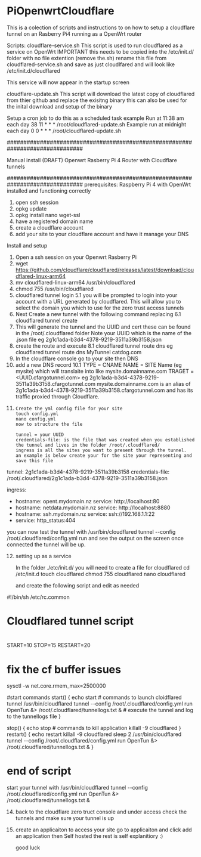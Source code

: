 # PiOpenwrtCloudflare
This is a colection of scripts and instructions to on how to setup a cloudflare tunnel on an Rasberry Pi4 running as a OpenWrt router

Scripts:
cloudflare-service.sh
  This script is used to run cloudflared as a service on OpenWrt
  IMPORTANT this needs to be copied into the /etc/init.d/ folder with no file extention (remove the.sh) 
  rename this file from cloudflared-service.sh and save as just cloudlfared and will look like
  /etc/init.d/cloudflared
  
  This service will now appear in the startup screen

cloudflare-update.sh
  This script will download the latest copy of cloudflared from thier github and replace the exisitng binary
  this can also be used for the inital download and setup of the binary
 
  Setup a cron job to do this as a scheduled task
  example Run at 11:38 am each day
  38 11 * * * /root/cloudflared-update.sh
  Example run at midnight each day
  0 0 * * * /root/cloudflared-update.sh






###############################################################################

Manual install (DRAFT)
Openwrt Rasberry Pi 4 Router with Cloudflare tunnels

###############################################################################
prerequisites:
Raspberry Pi 4 with OpenWrt installed and functioning correctly
1. open ssh session
2. opkg update
3. opkg install nano wget-ssl
4. have a registered domain name 
5. create a cloudflare account
6. add your site to your cloudflare account and have it manage your DNS



Install and setup

1. Open a ssh session on your Openwrt Rasberry Pi
2. wget https://github.com/cloudflare/cloudflared/releases/latest/download/cloudflared-linux-arm64 
3. mv cloudflared-linux-arm64 /usr/bin/cloudflared
4. chmod 755 /usr/bin/cloudflared
5. cloudflared tunnel login
5.1 you will be prompted to login into your account with a URL generated by cloudflared. 
	This will allow you to select the domain you which to use for the zero trust access tunnels
6.	Next Create a new tunnel with the following command replacing <TunnelName> 
6.1	cloudflared tunnel create <TunnelName>
7.	This will generate the tunnel and the UUID and cert
	these can be found in the /root/.cloudflared folder
	Note your UUID which is the name of the .json file eg 2g1c1ada-b3d4-4378-9219-3511a39b3158.json
8. 	create the route and execute
8.1	cloudflared tunnel route dns <TunnelName> <Domain Name> eg cloudflared tunnel route dns MyTunnel catdog.com
9. In the cloudflare console go to your site then DNS
10. add a new DNS record
10.1	TYPE = CNAME
		NAME = SITE Name (eg mysite) which will translaite into  like mysite.domainname.com 
		TRAGET = <UUID.cfargotunnel.com> eg 2g1c1ada-b3d4-4378-9219-3511a39b3158.cfargotunnel.com
		mysite.domainname.com is an alias of 2g1c1ada-b3d4-4378-9219-3511a39b3158.cfargotunnel.com and has its traffic proxied through Cloudflare.
11.		Create the yml config file for your site
		touch config.yml
		nano config.yml
		now to structure the file
		
		tunnel = your UUID
		credentials-file: is the file that was created when you established the tunnel and lives in the folder /root/.cloudflared/ 
		ingress is all the sites you want to present through the tunnel.
		an example is below create your for the site your representing and save this file
		


tunnel: 2g1c1ada-b3d4-4378-9219-3511a39b3158
credentials-file: /root/.cloudflared/2g1c1ada-b3d4-4378-9219-3511a39b3158.json

ingress:
  - hostname: opent.mydomain.nz
    service: http://localhost:80
  - hostname: netdata.mydomain.nz
    service: http://localhost:8880
  - hostname: ssh.mydomain.nz
    service: ssh://192.168.1.1:22
  - service: http_status:404

you can now test the tunnel with /usr/bin/cloudflared tunnel --config /root/.cloudflared/config.yml run <TunnelName> and see the output on the screen
once connected the tunnel will be up.

12. setting up as a service 

	In the folder ./etc/init.d/ you will need to create a file for cloudflared
	cd /etc/init.d
	touch cloudflared
	chmod 755 cloudflared
	nano cloudflared
	
	and create the following script and edit as needed
	
	
#!/bin/sh /etc/rc.common
# Cloudflared tunnel script
#

START=10
STOP=15
RESTART=20
# fix the cf buffer issues
sysctl -w net.core.rmem_max=2500000

#start commands
start() {
        echo start
        # commands to launch cloidflared tunnel 
        /usr/bin/cloudflared tunnel --config /root/.cloudflared/config.yml run OpenTun &> /root/.cloudflared/tunnellogs.txt &
        # execute the tunnel and log to the tunnellogs file
}

stop() {
        echo stop
        # commands to kill application
        killall -9 cloudflared
}
restart() {
        echo restart
        killall -9 cloudflared
        sleep 2
        /usr/bin/cloudflared tunnel --config /root/.cloudflared/config.yml run OpenTun &> /root/.cloudflared/tunnellogs.txt &
}

# end of script

start your tunnel with 
/usr/bin/cloudflared tunnel --config /root/.cloudflared/config.yml run OpenTun &> /root/.cloudflared/tunnellogs.txt &


14. back to the cloudflare zero truct console and under access check the tunnels and make sure your tunnel is up
15. create an applicaiton to access your site 
	go to applicaiton and click add an application
	then Self hosted
	the rest is self explanitiory :)
	
	good luck
	
